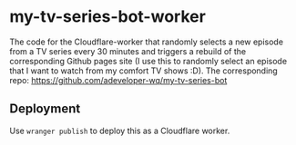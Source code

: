 # my-tv-series-bot-worker
The code for the Cloudflare-worker that randomly selects a new episode from a TV series every 30 minutes and triggers a rebuild of the corresponding Github pages site (I use this to randomly select an episode that I want to watch from my comfort TV shows :D). The corresponding repo: https://github.com/adeveloper-wq/my-tv-series-bot

## Deployment
Use `wranger publish` to deploy this as a Cloudflare worker.
